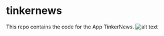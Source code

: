 # tinkernews
This repo contains the code for the  App TinkerNews.
![alt text](https://github.com/aswinpookkatt/tinkernews/previewfiles/screenshot.jpg?raw=true)
